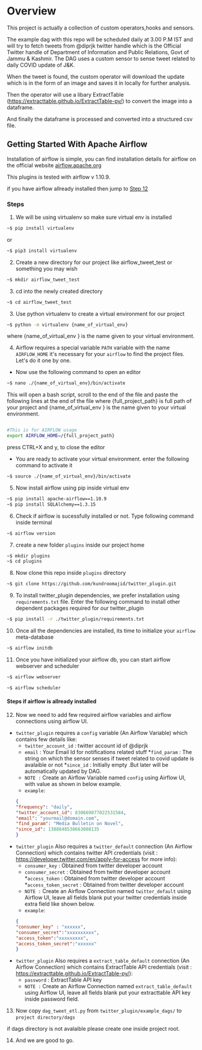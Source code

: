 # Overview

This project is actually a collection of custom operators,hooks and sensors.

The example dag with this repo will be scheduled daily at 3.00 P.M IST and will try to fetch tweets from @diprjk twitter handle which is the Official Twitter handle of Department of Information and Public Relations, Govt of Jammu & Kashmir. The DAG uses a custom sensor to sense tweet related to daily COVID update of J&K.

When the tweet is found, the custom operator will download the update which is in the form of an image and saves it in locally for further analysis.

Then the operator will use a libary ExtractTable (https://extracttable.github.io/ExtractTable-py/) to convert the image into a dataframe.

And finally the dataframe is processed and converted into a structured csv file.

## Getting Started With Apache Airflow

Installation of airflow is simple, you can find installation details for airflow on the official website [airflow.apache.org](https://airflow.apache.org/docs/stable/start.html)

This plugins is tested with airflow v 1.10.9.
 
 if you have airflow allready installed then jump to [Step 12](#steps-if-airflow-is-allready-installed)

### Steps

1. We will be using virtualenv so make sure virtual env is installed

```bash
~$ pip install virtualenv
```
or

```bash
~$ pip3 install virtualenv
```
2. Create a new directory for our project like airflow_tweet_test or something you may wish
```bash
~$ mkdir airflow_tweet_test
```

3. cd into the newly created directory
```bash
~$ cd airflow_tweet_test
```

3. Use python virtualenv to create a virtual environment for our project 

```bash
~$ python -m virtualenv {name_of_virtual_env}
```
   where {name_of_virtual_env } is the name given to your virtual environment.

4. Airflow requires a special variable ``PATH`` variable with the name ``AIRFLOW_HOME`` it's necessary for your ``airflow`` to find the project files. Let's do it one by one.
 * Now use the following command to open an editor

```bash
~$ nano ./{name_of_virtual_env}/bin/activate
```

This will open a bash script, scroll to the end of the file and paste the following lines at the end of the file
where {full_project_path} is full path of your project and {name_of_virtual_env } is the name given to your virtual environment.
 ```bash

#This is for AIRFLOW usage
export AIRFLOW_HOME=/{full_project_path}
```

press CTRL+X and y, to close the editor

* You are ready to activate your virtual environment. enter the following command to activate it

```bash
~$ source ./{name_of_virtual_env}/bin/activate
```

5. Now install airflow using pip inside virtual env
```bash
~$ pip install apache-airflow==1.10.9
~$ pip install SQLAlchemy==1.3.15
```
6. Check if airflow is sucessfully installed or not. Type following command inside terminal
 ```bash
~$ airflow version
```

7. create a new folder ``plugins`` inside our project home
 ```bash
~$ mkdir plugins
~$ cd plugins
```

8. Now clone this repo inside ``plugins`` directory 
 ```bash
~$ git clone https://github.com/kundroomajid/twitter_plugin.git
```
9. To install twitter_plugin dependencies, we prefer installation using ``requirements.txt`` file. Enter the following command to install  other dependent packages required for our twitter_plugin

```bash
~$ pip install -r ./twitter_plugin/requirements.txt
```
10. Once all the dependencies are installed, its time to initialize your ``airflow`` meta-database

```bash
~$ airflow initdb
```

11. Once you have initialized your airflow db, you can start airflow webserver and scheduler

```bash
~$ airflow webserver
```


```bash
~$ airflow scheduler
```

#### Steps if airflow is allready installed
12. Now we need to add few required airflow variables and airflow connections using airflow UI.
- ``twitter_plugin`` requires a ``config`` variable (An Airflow Variable) which contains few details like:
    * ``twitter_account_id`` : twitter account id of @diprjk
    * ``email`` : Your Email Id for notifications related stuff
    *``find_param`` : The string on which the sensor senses if tweet related to covid update is avalaible or not
    *``since_id`` : Initially empty .But later will be automatically updated by DAG.
    * ``NOTE :`` Create an Airflow Variable named ``config`` using Airflow UI, with value as shown in below example.
    * ``example``: 
    ```json 
    {
    "frequency": "daily", 
    "twitter_account_id": 830669077022531584, 
    "email": "yourmail@domain.com", 
    "find_param": "Media Bulletin on Novel", 
    "since_id": 1388848538663088135
    }
    
- ``twitter_plugin`` Also requires a ``twitter_default`` connection (An Airflow Connection) which contains twitter API credentials (visit : https://developer.twitter.com/en/apply-for-access for more info):
    * ``consumer_key`` : Obtained from twitter developer account
    * ``consumer_secret`` : Obtained from twitter developer account
    *``access_token`` : Obtained from twitter developer account
    *``access_token_secret`` : Obtained from twitter developer account
    * ``NOTE :`` Create an Airflow Connection named ``twitter_default`` using Airflow UI, leave all fields blank put your twitter credentials inside extra field like shown below.
    * ``example``: 
    ```json
  {
  "consumer_key" : "xxxxxx",
  "consumer_secret":"xxxxxxxxxx",
  "access_token":"xxxxxxxxx",
  "access_token_secret":"xxxxxx"
  }
 - ``twitter_plugin`` Also requires a ``extract_table_default`` connection (An Airflow Connection) which contains ExtractTable API credentials (visit : https://extracttable.github.io/ExtractTable-py/):
    * ``password`` : ExtractTable API key 
    * ``NOTE :`` Create an Airflow Connection named ``extract_table_default`` using Airflow UI, leave all fields blank put your extracttable API key inside password field.
    
 13. Now copy ``dag_tweet_etl.py`` from ``twitter_plugin/example_dags/`` to ``project directory/dags``

if dags directory is not avalaible please create one inside project root.
 
 14. And we are good to go.



